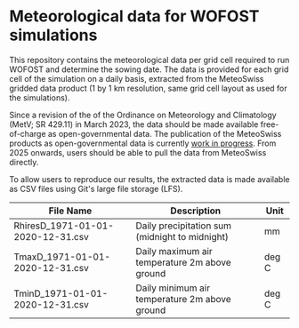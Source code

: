 # Meteorological data for WOFOST simulations

This repository contains the meteorological data per grid cell required to run WOFOST and determine the sowing date.
The data is provided for each grid cell of the simulation on a daily basis, extracted from the MeteoSwiss gridded data
product (1 by 1 km resolution, same grid cell layout as used for the simulations).

Since a revision of the of the Ordinance on Meteorology and Climatology (MetV; SR 429.11) in March 2023, the data should be made available free-of-charge as open-governmental data. The publication of the MeteoSwiss products as open-governmental data is currently [work in progress](https://github.com/MeteoSwiss/publication-opendata). From 2025 onwards, users should be able to pull the data from MeteoSwiss directly.

To allow users to reproduce our results, the extracted data is made available as CSV files using Git's large file storage (LFS).

| File Name | Description | Unit |
| --------- | ----------- | ---- |
| RhiresD_1971-01-01-2020-12-31.csv | Daily precipitation sum (midnight to midnight) | mm |
| TmaxD_1971-01-01-2020-12-31.csv | Daily maximum air temperature 2m above ground | deg C |
| TminD_1971-01-01-2020-12-31.csv | Daily minimum air temperature 2m above ground | deg C |
